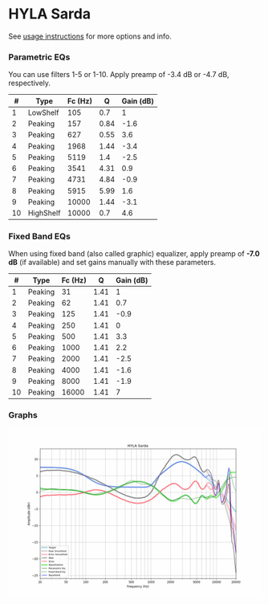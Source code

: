 # HYLA Sarda
See [usage instructions](https://github.com/jaakkopasanen/AutoEq#usage) for more options and info.

### Parametric EQs
You can use filters 1-5 or 1-10. Apply preamp of -3.4 dB or -4.7 dB, respectively.

|   # | Type      |   Fc (Hz) |    Q |   Gain (dB) |
|-----|-----------|-----------|------|-------------|
|   1 | LowShelf  |       105 | 0.7  |         1   |
|   2 | Peaking   |       157 | 0.84 |        -1.6 |
|   3 | Peaking   |       627 | 0.55 |         3.6 |
|   4 | Peaking   |      1968 | 1.44 |        -3.4 |
|   5 | Peaking   |      5119 | 1.4  |        -2.5 |
|   6 | Peaking   |      3541 | 4.31 |         0.9 |
|   7 | Peaking   |      4731 | 4.84 |        -0.9 |
|   8 | Peaking   |      5915 | 5.99 |         1.6 |
|   9 | Peaking   |     10000 | 1.44 |        -3.1 |
|  10 | HighShelf |     10000 | 0.7  |         4.6 |

### Fixed Band EQs
When using fixed band (also called graphic) equalizer, apply preamp of **-7.0 dB** (if available) and set gains manually with these parameters.

|   # | Type    |   Fc (Hz) |    Q |   Gain (dB) |
|-----|---------|-----------|------|-------------|
|   1 | Peaking |        31 | 1.41 |         1   |
|   2 | Peaking |        62 | 1.41 |         0.7 |
|   3 | Peaking |       125 | 1.41 |        -0.9 |
|   4 | Peaking |       250 | 1.41 |         0   |
|   5 | Peaking |       500 | 1.41 |         3.3 |
|   6 | Peaking |      1000 | 1.41 |         2.2 |
|   7 | Peaking |      2000 | 1.41 |        -2.5 |
|   8 | Peaking |      4000 | 1.41 |        -1.6 |
|   9 | Peaking |      8000 | 1.41 |        -1.9 |
|  10 | Peaking |     16000 | 1.41 |         7   |

### Graphs
![](./HYLA%20Sarda.png)
